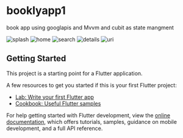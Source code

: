 # booklyapp1

book app using googlapis and Mvvm and cubit as state mangment

![splash](https://github.com/user-attachments/assets/f357d039-f712-4bb9-be70-ef3b9cb6d7a1)
![home](https://github.com/user-attachments/assets/4b2b8e1f-31cc-452d-b52d-dca14188762f)
![search](https://github.com/user-attachments/assets/3a7c6fc1-7bf8-4e91-975f-4b0ed51dd253)
![details](https://github.com/user-attachments/assets/dccc755e-a775-4ca4-a37d-6bd3a7dfa286)
![uri](https://github.com/user-attachments/assets/f60f15cb-eb8f-408c-836b-d19fee2d4b81)


## Getting Started

This project is a starting point for a Flutter application.

A few resources to get you started if this is your first Flutter project:

- [Lab: Write your first Flutter app](https://docs.flutter.dev/get-started/codelab)
- [Cookbook: Useful Flutter samples](https://docs.flutter.dev/cookbook)

For help getting started with Flutter development, view the
[online documentation](https://docs.flutter.dev/), which offers tutorials,
samples, guidance on mobile development, and a full API reference.
